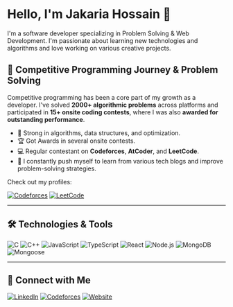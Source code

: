 # Hello, I'm Jakaria Hossain 👋

I'm a software developer specializing in Problem Solving & Web Development. I'm passionate about learning new technologies and algorithms and love working on various creative projects.

## 🚀 Competitive Programming Journey & Problem Solving

Competitive programming has been a core part of my growth as a developer. I've solved **2000+ algorithmic problems** across platforms and participated in **15+ onsite coding contests**, where I was also **awarded for outstanding performance**.

- 🧠 Strong in algorithms, data structures, and optimization.
- 🏆 Got Awards in several onsite contests.
- 💻 Regular contestant on **Codeforces**, **AtCoder**, and **LeetCode**.
- 🔄 I constantly push myself to learn from various tech blogs and improve problem-solving strategies.

Check out my profiles:

[![Codeforces](https://img.shields.io/badge/-Codeforces-1F8ACB?style=flat&logo=codeforces&logoColor=white&labelColor=1F8ACB)](https://codeforces.com/profile/ahmed_jaki)
[![LeetCode](https://img.shields.io/badge/-LeetCode-FFA116?style=flat&logo=leetcode&logoColor=white)](https://leetcode.com/u/jakaria_jaki/) <!-- Replace with actual link -->

---

## 🛠️ Technologies & Tools

![C](https://img.shields.io/badge/-C-A8B9CC?style=flat&logo=c&logoColor=white)
![C++](https://img.shields.io/badge/-C++-00599C?style=flat&logo=c%2B%2B&logoColor=white)
![JavaScript](https://img.shields.io/badge/-JavaScript-F7DF1E?style=flat&logo=javascript&logoColor=black)
![TypeScript](https://img.shields.io/badge/-TypeScript-3178C6?style=flat&logo=typescript&logoColor=white)
![React](https://img.shields.io/badge/-React-61DAFB?style=flat&logo=react&logoColor=black)
![Node.js](https://img.shields.io/badge/-Node.js-339933?style=flat&logo=node.js&logoColor=white)
![MongoDB](https://img.shields.io/badge/-MongoDB-4EA94B?style=flat&logo=mongodb&logoColor=white)
![Mongoose](https://img.shields.io/badge/-Mongoose-880000?style=flat&logo=mongoose&logoColor=white)

---

## 🔗 Connect with Me

[![LinkedIn](https://img.shields.io/badge/-LinkedIn-0077B5?style=flat&logo=LinkedIn&logoColor=white)](https://www.linkedin.com/in/jakariahossain23/)
[![Codeforces](https://img.shields.io/badge/-Codeforces-1F8ACB?style=flat&logo=codeforces&logoColor=white&labelColor=1F8ACB)](https://codeforces.com/profile/ahmed_jaki)
[![Website](https://img.shields.io/badge/-Facebook-1877F2?style=flat&logo=facebook&logoColor=white)](https://www.facebook.com/jaki2523)
